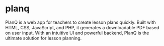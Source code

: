 # planq
PlanQ is a web app for teachers to create lesson plans quickly. Built with HTML, CSS, JavaScript, and PHP, it generates a downloadable PDF based on user input. With an intuitive UI and powerful backend, PlanQ is the ultimate solution for lesson planning.
